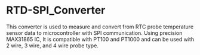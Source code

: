 # RTD-SPI_Converter
This converter is used to measure and convert from RTC probe temperature sensor data to microcontroller with SPI communication. Using precision MAX31865 IC, It is compatible with PT100 and PT1000 and can be used with 2 wire, 3 wire, and 4 wire probe type.
